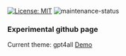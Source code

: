 [![License: MIT](https://img.shields.io/badge/License-MIT-green.svg)](https://opensource.org/licenses/MIT) <!-- get badge from https://gist.github.com/qvil/5e3ed56c26d784e51424621119cc4028 --> ![maintenance-status](https://img.shields.io/badge/maintenance-experimental-blue.svg) <!-- get badge from https://gist.github.com/taiki-e/ad73eaea17e2e0372efb76ef6b38f17b -->

### Experimental github page
Current theme: gpt4all 
[Demo](https://yxmauw.github.io/pages/)
